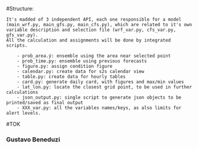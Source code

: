 #Structure:

	It's madded of 3 independent API, each one responsible for a model (main_wrf.py, main_gfs.py, main_cfs.py), which are related to it's own variable description and selection file (wrf_var.py, cfs_var.py, gfs_var.py). 
	All the calculation and assignments will be done by integrated scripts.

		- prob_area.ý: ensemble using the area near selected point
		- prob_time.py: ensemble using previous forecasts
		- figure.py: assign condition figure
		- calendar.py: create data for s2s calendar view
		- table.py: create data for hourly tables
		- card.py: generate daily card, with figures and max/min values
		- lat_lon.py: locate the closest grid point, to be used in further calculations
		- json_output.py: single script to generate json objects to be printed/saved as final output   
		- XXX_var.py: all the variables names/keys, as also limits for alert levels.
		
#TOK

### Gustavo Beneduzi
